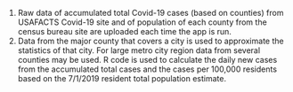 1. Raw data of accumulated total Covid-19 cases (based on counties) from USAFACTS Covid-19 site and of population of each county from the census bureau site are uploaded each time the app is run. 
2. Data from the major county that covers a city is used to approximate the statistics of that city. For large metro city region data from several counties may be used. 
R code is used to calculate the daily new cases from the accumulated total cases and the cases per 100,000 residents based on the 7/1/2019 resident total population estimate.
